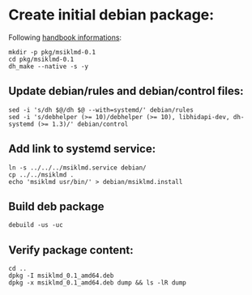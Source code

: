
# Create initial debian package:

Following [handbook informations](https://debian-handbook.info/browse/fr-FR/stable/sect.building-first-package.html):

```
mkdir -p pkg/msiklmd-0.1
cd pkg/msiklmd-0.1
dh_make --native -s -y
```

## Update debian/rules and debian/control files:

```
sed -i 's/dh $@/dh $@ --with=systemd/' debian/rules
sed -i 's/debhelper (>= 10)/debhelper (>= 10), libhidapi-dev, dh-systemd (>= 1.3)/' debian/control
```

## Add link to systemd service:

```
ln -s ../../../msiklmd.service debian/
cp ../../msiklmd .
echo 'msiklmd usr/bin/' > debian/msiklmd.install
```

## Build deb package

```
debuild -us -uc
```

## Verify package content:

```
cd ..
dpkg -I msiklmd_0.1_amd64.deb
dpkg -x msiklmd_0.1_amd64.deb dump && ls -lR dump
```